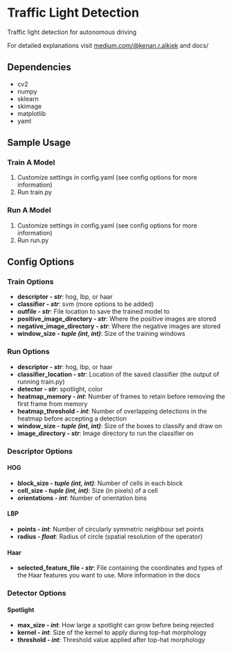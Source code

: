 # Traffic Light Detection

Traffic light detection for autonomous driving


For detailed explanations visit [medium.com/@kenan.r.alkiek](http://medium.com/@kenan.r.alkiek) and docs/

## Dependencies
* cv2
* numpy
* sklearn
* skimage
* matplotlib
* yaml

## Sample Usage
### Train A Model

1. Customize settings in config.yaml (see config options for more information)
2. Run train.py
    
### Run A Model

1. Customize settings in config.yaml (see config options for more information)
2. Run run.py


## Config Options


### Train Options
* **descriptor - _str_**: hog, lbp, or haar
* **classifier - _str_**: svm (more options to be added)
* **outfile - _str_**: File location to save the trained model to
* **positive_image_directory - _str_**: Where the positive images are stored
* **negative_image_directory - _str_**: Where the negative images are stored
* **window_size - _tuple (int, int)_**: Size of the training windows

      
### Run Options
* **descriptor - _str_**: hog, lbp, or haar
* **classifier_location - _str_**: Location of the saved classifier (the output of running train.py)
* **detector - _str_**: spotlight, color
* **heatmap_memory - _int_**: Number of frames to retain before removing the first frame from memory
* **heatmap_threshold - _int_**: Number of overlapping detections in the heatmap before accepting a detection 
* **window_size - _tuple (int, int)_**: Size of the boxes to classify and draw on
* **image_directory - _str_**: Image directory to run the classifier on

### Descriptor Options

#### HOG
* **block_size - _tuple (int, int)_**:  Number of cells in each block
* **cell_size - _tuple (int, int)_**: Size (in pixels) of a cell
* **orientations - _int_**: Number of orientation bins

#### LBP
* **points - _int_**: Number of circularly symmetric neighbour set points 
* **radius - _float_**: Radius of circle (spatial resolution of the operator)

#### Haar
* **selected_feature_file - _str_**: File containing the coordinates and types of the Haar features you want to use. More information in the docs


### Detector Options

#### Spotlight
* **max_size - _int_**: How large a spotlight can grow before being rejected
* **kernel - _int_**: Size of the kernel to apply during top-hat morphology
* **threshold - _int_**: Threshold value applied after top-hat morphology
